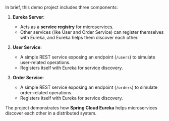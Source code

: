 In brief, this demo project includes three components:

1. **Eureka Server**:
   - Acts as a **service registry** for microservices.
   - Other services (like User and Order Service) can register themselves with Eureka, and Eureka helps them discover each other.

2. **User Service**:
   - A simple REST service exposing an endpoint (`/users`) to simulate user-related operations.
   - Registers itself with Eureka for service discovery.

3. **Order Service**:
   - A simple REST service exposing an endpoint (`/orders`) to simulate order-related operations.
   - Registers itself with Eureka for service discovery.

The project demonstrates how **Spring Cloud Eureka** helps microservices discover each other in a distributed system.
